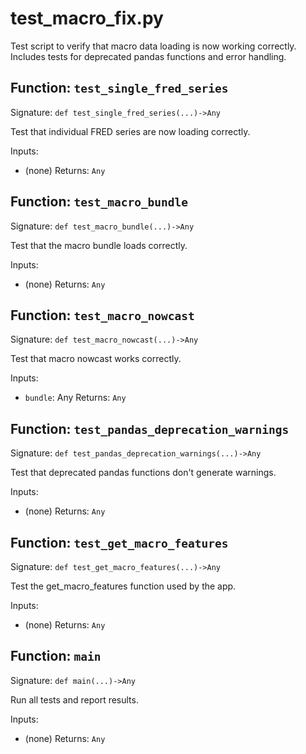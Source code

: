 # test_macro_fix.py

Test script to verify that macro data loading is now working correctly.
Includes tests for deprecated pandas functions and error handling.

## Function: `test_single_fred_series`

Signature: `def test_single_fred_series(...)->Any`

Test that individual FRED series are now loading correctly.

Inputs:
- (none)
Returns: `Any`

## Function: `test_macro_bundle`

Signature: `def test_macro_bundle(...)->Any`

Test that the macro bundle loads correctly.

Inputs:
- (none)
Returns: `Any`

## Function: `test_macro_nowcast`

Signature: `def test_macro_nowcast(...)->Any`

Test that macro nowcast works correctly.

Inputs:
- `bundle`: Any
Returns: `Any`

## Function: `test_pandas_deprecation_warnings`

Signature: `def test_pandas_deprecation_warnings(...)->Any`

Test that deprecated pandas functions don't generate warnings.

Inputs:
- (none)
Returns: `Any`

## Function: `test_get_macro_features`

Signature: `def test_get_macro_features(...)->Any`

Test the get_macro_features function used by the app.

Inputs:
- (none)
Returns: `Any`

## Function: `main`

Signature: `def main(...)->Any`

Run all tests and report results.

Inputs:
- (none)
Returns: `Any`
